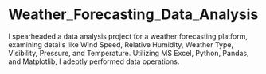 # Weather_Forecasting_Data_Analysis
I spearheaded a data analysis project for a weather forecasting platform, examining details like Wind Speed, Relative Humidity, Weather Type, Visibility, Pressure, and Temperature. Utilizing MS Excel, Python, Pandas, and Matplotlib, I adeptly performed data operations.
